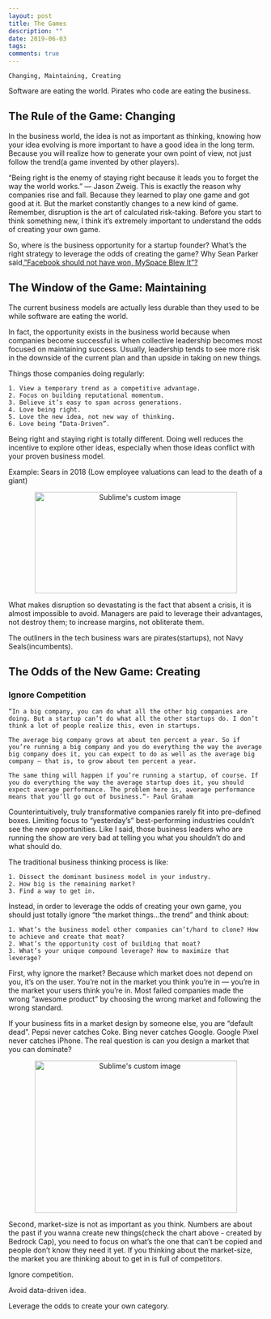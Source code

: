 ```yaml
---
layout: post
title: The Games
description: ""
date: 2019-06-03
tags: 
comments: true
---
```



`Changing, Maintaining, Creating`

Software are eating the world. Pirates who code are eating the business.

## The Rule of the Game: Changing

In the business world, the idea is not as important as thinking, knowing how your idea evolving is more important to have a good idea in the long term. Because you will realize how to generate your own point of view, not just follow the trend(a game invented by other players).

“Being right is the enemy of staying right because it leads you to forget the way the world works.” — Jason Zweig. This is exactly the reason why companies rise and fall. Because they learned to play one game and got good at it. But the market constantly changes to a new kind of game.
Remember, disruption is the art of calculated risk-taking. Before you start to think something new, I think it’s extremely important to understand the odds of creating your own game.

So, where is the business opportunity for a startup founder? What’s the right strategy to leverage the odds of creating the game? Why Sean Parker said,[”Facebook should not have won, MySpace Blew It”?](https://www.youtube.com/watch?v=zVIhUVid4fA)

## The Window of the Game: Maintaining
The current business models are actually less durable than they used to be while software are eating the world.

In fact, the opportunity exists in the business world because when companies become successful is when collective leadership becomes most focused on maintaining success. Usually, leadership tends to see more risk in the downside of the current plan and than upside in taking on new things.

Things those companies doing regularly:

```
1. View a temporary trend as a competitive advantage.
2. Focus on building reputational momentum.
3. Believe it’s easy to span across generations.
4. Love being right.
5. Love the new idea, not new way of thinking.
6. Love being “Data-Driven”.

```

Being right and staying right is totally different. Doing well reduces the incentive to explore other ideas, especially when those ideas conflict with your proven business model.

Example: Sears in 2018 (Low employee valuations can lead to the death of a giant)

<p align="center">
  <img width="400" height="200" src="https://miro.medium.com/max/1400/1*raaqRyfsqNe7frc0RsHD3g.png" alt="Sublime's custom image"/>
</p>

What makes disruption so devastating is the fact that absent a crisis, it is almost impossible to avoid. Managers are paid to leverage their advantages, not destroy them; to increase margins, not obliterate them.

The outliners in the tech business wars are pirates(startups), not Navy Seals(incumbents).

## The Odds of the New Game: Creating

### Ignore Competition

```
“In a big company, you can do what all the other big companies are doing. But a startup can’t do what all the other startups do. I don’t think a lot of people realize this, even in startups.

The average big company grows at about ten percent a year. So if you’re running a big company and you do everything the way the average big company does it, you can expect to do as well as the average big company — that is, to grow about ten percent a year.

The same thing will happen if you’re running a startup, of course. If you do everything the way the average startup does it, you should expect average performance. The problem here is, average performance means that you’ll go out of business.”- Paul Graham

```

Counterintuitively, truly transformative companies rarely fit into pre-defined boxes. Limiting focus to “yesterday’s” best-performing industries couldn’t see the new opportunities. Like I said, those business leaders who are running the show are very bad at telling you what you shouldn’t do and what should do.

The traditional business thinking process is like:

```
1. Dissect the dominant business model in your industry.
2. How big is the remaining market?
3. Find a way to get in.

```

Instead, in order to leverage the odds of creating your own game, you should just totally ignore “the market things…the trend” and think about:

```
1. What’s the business model other companies can’t/hard to clone? How to achieve and create that moat?
2. What’s the opportunity cost of building that moat?
3. What’s your unique compound leverage? How to maximize that leverage?

```

First, why ignore the market? Because which market does not depend on you, it’s on the user. You’re not in the market you think you’re in — you’re in the market your users think you’re in. Most failed companies made the wrong “awesome product” by choosing the wrong market and following the wrong standard.

If your business fits in a market design by someone else, you are “default dead”. Pepsi never catches Coke. Bing never catches Google. Google Pixel never catches iPhone. The real question is can you design a market that you can dominate?

<p align="center">
  <img width="400" height="300" src="https://miro.medium.com/max/1400/0*KKjAGgisLltRE597.jpg" alt="Sublime's custom image"/>
</p>

Second, market-size is not as important as you think. Numbers are about the past if you wanna create new things(check the chart above - created by Bedrock Cap), you need to focus on what’s the one that can’t be copied and people don’t know they need it yet. If you thinking about the market-size, the market you are thinking about to get in is full of competitors.

Ignore competition.

Avoid data-driven idea.

Leverage the odds to create your own category.



